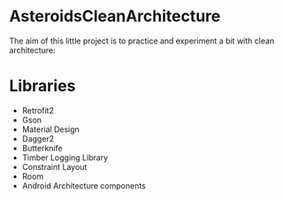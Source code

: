 # AsteroidsCleanArchitecture

The aim of this little project is to practice and experiment a bit with clean architecture:

# Libraries 

* Retrofit2
* Gson
* Material Design
* Dagger2
* Butterknife
* Timber Logging Library
* Constraint Layout
* Room
* Android Architecture components
